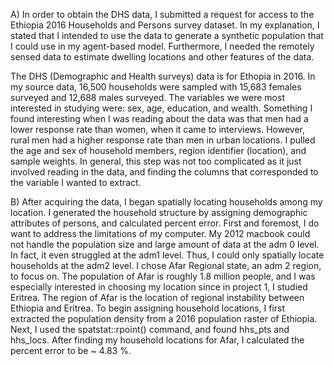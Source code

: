 A) In order to obtain the DHS data, I submitted a request for access to the Ethiopia 2016 Households and Persons survey dataset. In my explanation, I stated that I intended to use the data to generate a synthetic population that I could use in my agent-based model. Furthermore, I needed the remotely sensed data to estimate dwelling locations and other features of the data.

   The DHS (Demographic and Health surveys) data is for Ethopia in 2016. In my source data, 16,500 households were sampled with 15,683 females surveyed and 12,688 males surveyed. The variables we were most interested in studying were: sex, age, education, and wealth. Something I found interesting when I was reading about the data was that men had a lower response rate than women, when it came to interviews. However, rural men had a higher response rate than men in urban locations. I pulled the age and sex of household members, region identifier (location), and sample weights. In general, this step was not too complicated as it just involved reading in the data, and finding the columns that corresponded to the variable I wanted to extract. 

B) After acquiring the data, I began spatially locating households among my location. I generated the household structure by assigning demographic attributes of persons, and calculated percent error. First and foremost, I do want to address the limitations of my computer. My 2012 macbook could not handle the population size and large amount of data at the adm 0 level. In fact, it even struggled at the adm1 level. Thus, I could only spatially locate households at the adm2 level. I chose Afar Regional state, an adm 2 region, to focus on. The population of Afar is roughly 1.8 million people, and I was especially interested in choosing my location since in project 1, I studied Eritrea. The region of Afar is the location of regional instability between Ethiopia and Eritrea. To begin assigning household locations, I first extracted the population density from a 2016 population raster of Ethiopia. Next, I used the spatstat::rpoint() command, and found hhs_pts and hhs_locs. After finding my household locations for Afar, I calculated the percent error to be ~ 4.83 %. 

